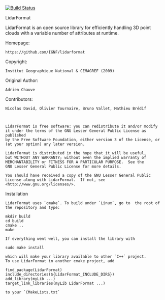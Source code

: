 [![Build Status](https://travis-ci.org/IGNF/lidarformat.svg?branch=master)](https://travis-ci.org/IGNF/lidarformat)

LidarFormat

LidarFormat is an open source library for efficiently handling 3D point 
clouds with a variable number of attributes at runtime.

Homepage: 

	https://github.com/IGNF/lidarformat
	
Copyright:
	
	Institut Geographique National & CEMAGREF (2009)

Original Author: 

	Adrien Chauve
	
Contributors:

	Nicolas David, Olivier Tournaire, Bruno Vallet, Mathieu Brédif



    LidarFormat is free software: you can redistribute it and/or modify
    it under the terms of the GNU Lesser General Public License as published
    by the Free Software Foundation, either version 3 of the License, or
    (at your option) any later version.

    LidarFormat is distributed in the hope that it will be useful,
    but WITHOUT ANY WARRANTY; without even the implied warranty of
    MERCHANTABILITY or FITNESS FOR A PARTICULAR PURPOSE.  See the
    GNU Lesser General Public License for more details.

    You should have received a copy of the GNU Lesser General Public 
    License along with LidarFormat.  If not, see <http://www.gnu.org/licenses/>.
    
Installation

	LidarFormat uses `cmake`. To build under `Linux`, go to  the root of the repository and type:
```
mkdir build
cd build
cmake ..
make
```
	If everything went well, you can install the library with
```
sudo make install
```
	which will make your library available to other `C++` project.
	To use LidarFormat in another cmake project, add
```
find_package(LidarFormat)
include_directories(${LidarFormat_INCLUDE_DIRS})
add_library(myLib ...)
target_link_libraries(myLib LidarFormat ...)
```
	to your `CMakeLists.txt`

